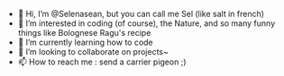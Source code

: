 - 👋 Hi, I’m @Selenasean, but you can call me Sel (like salt in french)
- 👀 I’m interested in coding (of course), the Nature, and so many funny things like Bolognese Ragu's recipe
- 🌱 I’m currently learning how to code
- 💞️ I’m looking to collaborate on projects~
- 📫 How to reach me : send a carrier pigeon ;)

<!---
Selenasean/Selenasean is a ✨ special ✨ repository because its `README.md` (this file) appears on your GitHub profile.
You can click the Preview link to take a look at your changes.
--->
